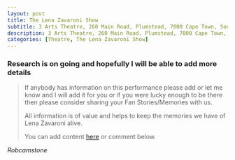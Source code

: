 ```yaml
---
layout: post
title: The Lena Zavaroni Show
subtitle: 3 Arts Theatre, 260 Main Road, Plumstead, 7800 Cape Town, South Africa.
description: 3 Arts Theatre, 260 Main Road, Plumstead, 7800 Cape Town, South Africa.
categories: [Theatre, The Lena Zavaroni Show]
---
```


### Research is on going and hopefully I will be able to add more details
> If anybody has information on this performance please add or let me know and I will add it for you or if you were lucky enough to be there then please consider sharing your Fan Stories/Memories with us.
>
> All information is of value and helps to keep the memories we have of Lena Zavaroni alive.
>
> You can add content [here](https://github.com/FanzOfLenaZavaroni/fanzoflenazavaroni.github.io) or comment below.

<cite>Robcamstone</cite>

<style>
.dt-published {display: none;}
.post-meta:after {content: "5, 6 & 12, May 1975";}
.height-adjust1 {width:auto; height:350px;}
.height-adjust2 {width:auto; height:307px;}
</style>

